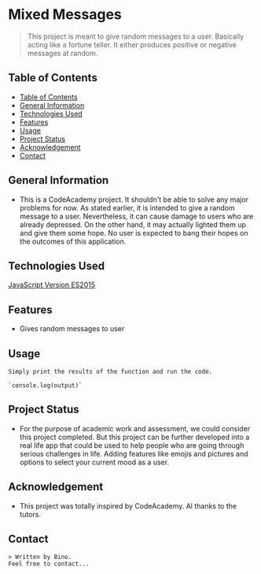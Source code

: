 # Mixed Messages
> This project is meant to give random messages to a user. Basically acting like a fortune teller. It either produces positive or negative messages at random.

## Table of Contents
  - [Table of Contents](#table-of-contents)
  - [General Information](#general-information)
  - [Technologies Used](#technologies-used)
  - [Features](#features)
  - [Usage](#usage)
  - [Project Status](#project-status)
  - [Acknowledgement](#acknowledgement)
  - [Contact](#contact)
  
  
## General Information
- This is a CodeAcademy project. It shouldn't be able to solve any major problems for now. As stated earlier, it is intended to give a random message to a user. Nevertheless, it can cause damage to users who are already depressed. On the other hand, it may actually lighted them up and give them some hope. No user is expected to bang their hopes on the outcomes of this application.  

## Technologies Used
  [JavaScript Version ES2015](https://developers.google.com/web/shows/ttt/series-2/es2015)

## Features
- Gives random messages to user

##  Usage 
    Simply print the results of the function and run the code.

    `console.log(output)`

## Project Status
- For the purpose of academic work and assessment, we could consider this project completed. But this project can be further developed into a real life app that could be used to help people who are going through serious challenges in life. Adding features like emojis and pictures and options to select your current mood as a user. 

## Acknowledgement
  - This project was totally inspired by CodeAcademy. Al thanks to the tutors.

## Contact
    > Written by Bino.
    Feel free to contact...